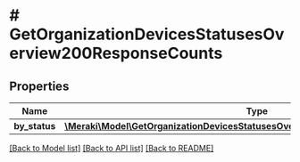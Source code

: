# # GetOrganizationDevicesStatusesOverview200ResponseCounts

## Properties

Name | Type | Description | Notes
------------ | ------------- | ------------- | -------------
**by_status** | [**\Meraki\Model\GetOrganizationDevicesStatusesOverview200ResponseCountsByStatus**](GetOrganizationDevicesStatusesOverview200ResponseCountsByStatus.md) |  | [optional]

[[Back to Model list]](../../README.md#models) [[Back to API list]](../../README.md#endpoints) [[Back to README]](../../README.md)
